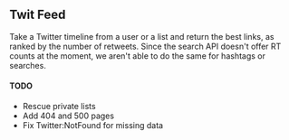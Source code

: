 ## Twit Feed ##

Take a Twitter timeline from a user or a list and return the best links, as ranked by the number of retweets. Since the search API doesn't offer RT counts at the moment, we aren't able to do the same for hashtags or searches.

#### TODO ####
*  Rescue private lists
*  Add 404 and 500 pages
*  Fix Twitter:NotFound for missing data